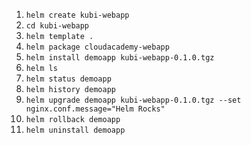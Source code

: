 1. `helm create kubi-webapp`
2. `cd kubi-webapp`
3. `helm template .`
4. `helm package cloudacademy-webapp`
5. `helm install demoapp kubi-webapp-0.1.0.tgz`
6. `helm ls`
7. `helm status demoapp`
8. `helm history demoapp`
9. `helm upgrade demoapp kubi-webapp-0.1.0.tgz --set nginx.conf.message="Helm Rocks"`
10. `helm rollback demoapp`
11. `helm uninstall demoapp`